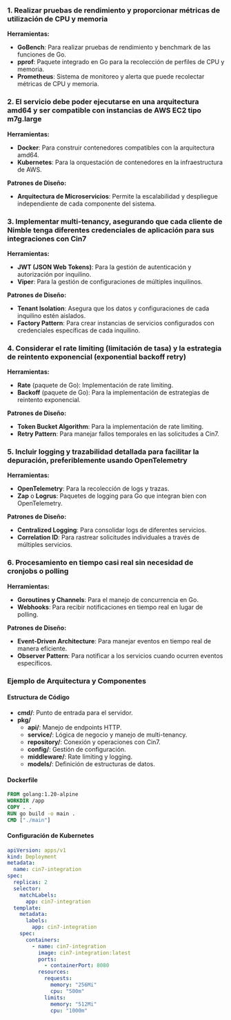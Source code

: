 ### 1. Realizar pruebas de rendimiento y proporcionar métricas de utilización de CPU y memoria
**Herramientas:**
- **GoBench**: Para realizar pruebas de rendimiento y benchmark de las funciones de Go.
- **pprof**: Paquete integrado en Go para la recolección de perfiles de CPU y memoria.
- **Prometheus**: Sistema de monitoreo y alerta que puede recolectar métricas de CPU y memoria.

### 2. El servicio debe poder ejecutarse en una arquitectura amd64 y ser compatible con instancias de AWS EC2 tipo m7g.large
**Herramientas:**
- **Docker**: Para construir contenedores compatibles con la arquitectura amd64.
- **Kubernetes**: Para la orquestación de contenedores en la infraestructura de AWS.

**Patrones de Diseño:**
- **Arquitectura de Microservicios**: Permite la escalabilidad y despliegue independiente de cada componente del sistema.

### 3. Implementar multi-tenancy, asegurando que cada cliente de Nimble tenga diferentes credenciales de aplicación para sus integraciones con Cin7
**Herramientas:**
- **JWT (JSON Web Tokens)**: Para la gestión de autenticación y autorización por inquilino.
- **Viper**: Para la gestión de configuraciones de múltiples inquilinos.

**Patrones de Diseño:**
- **Tenant Isolation**: Asegura que los datos y configuraciones de cada inquilino estén aislados.
- **Factory Pattern**: Para crear instancias de servicios configurados con credenciales específicas de cada inquilino.

### 4. Considerar el rate limiting (limitación de tasa) y la estrategia de reintento exponencial (exponential backoff retry)
**Herramientas:**
- **Rate** (paquete de Go): Implementación de rate limiting.
- **Backoff** (paquete de Go): Para la implementación de estrategias de reintento exponencial.

**Patrones de Diseño:**
- **Token Bucket Algorithm**: Para la implementación de rate limiting.
- **Retry Pattern**: Para manejar fallos temporales en las solicitudes a Cin7.

### 5. Incluir logging y trazabilidad detallada para facilitar la depuración, preferiblemente usando OpenTelemetry
**Herramientas:**
- **OpenTelemetry**: Para la recolección de logs y trazas.
- **Zap** o **Logrus**: Paquetes de logging para Go que integran bien con OpenTelemetry.

**Patrones de Diseño:**
- **Centralized Logging**: Para consolidar logs de diferentes servicios.
- **Correlation ID**: Para rastrear solicitudes individuales a través de múltiples servicios.

### 6. Procesamiento en tiempo casi real sin necesidad de cronjobs o polling
**Herramientas:**
- **Goroutines y Channels**: Para el manejo de concurrencia en Go.
- **Webhooks**: Para recibir notificaciones en tiempo real en lugar de polling.

**Patrones de Diseño:**
- **Event-Driven Architecture**: Para manejar eventos en tiempo real de manera eficiente.
- **Observer Pattern**: Para notificar a los servicios cuando ocurren eventos específicos.

### Ejemplo de Arquitectura y Componentes
#### Estructura de Código
- **cmd/**: Punto de entrada para el servidor.
- **pkg/**
  - **api/**: Manejo de endpoints HTTP.
  - **service/**: Lógica de negocio y manejo de multi-tenancy.
  - **repository/**: Conexión y operaciones con Cin7.
  - **config/**: Gestión de configuración.
  - **middleware/**: Rate limiting y logging.
  - **models/**: Definición de estructuras de datos.

#### Dockerfile
```dockerfile
FROM golang:1.20-alpine
WORKDIR /app
COPY . .
RUN go build -o main .
CMD ["./main"]
```

#### Configuración de Kubernetes
```yaml
apiVersion: apps/v1
kind: Deployment
metadata:
  name: cin7-integration
spec:
  replicas: 2
  selector:
    matchLabels:
      app: cin7-integration
  template:
    metadata:
      labels:
        app: cin7-integration
    spec:
      containers:
        - name: cin7-integration
          image: cin7-integration:latest
          ports:
            - containerPort: 8080
          resources:
            requests:
              memory: "256Mi"
              cpu: "500m"
            limits:
              memory: "512Mi"
              cpu: "1000m"
```
